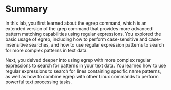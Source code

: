 # Summary

In this lab, you first learned about the egrep command, which is an extended version of the grep command that provides more advanced pattern matching capabilities using regular expressions. You explored the basic usage of egrep, including how to perform case-sensitive and case-insensitive searches, and how to use regular expression patterns to search for more complex patterns in text data.

Next, you delved deeper into using egrep with more complex regular expressions to search for patterns in your text data. You learned how to use regular expressions to search for lines containing specific name patterns, as well as how to combine egrep with other Linux commands to perform powerful text processing tasks.
